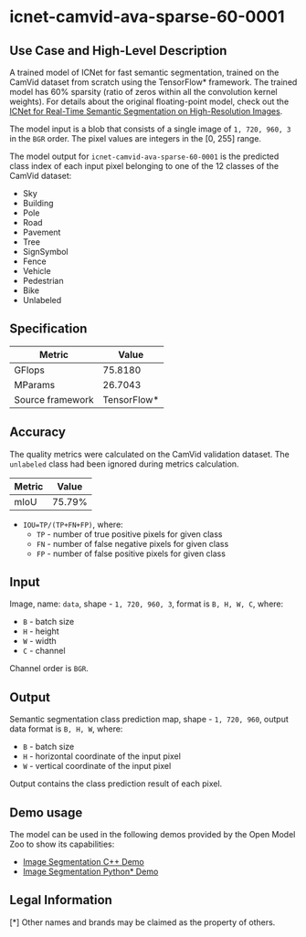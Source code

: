 # icnet-camvid-ava-sparse-60-0001

## Use Case and High-Level Description

A trained model of ICNet for fast semantic segmentation, trained on the CamVid dataset from scratch using the TensorFlow\* framework. The trained model has 60% sparsity (ratio of zeros within all the convolution kernel weights). For details about the original floating-point model, check out the [ICNet for Real-Time Semantic Segmentation on High-Resolution Images](https://arxiv.org/abs/1704.08545).

The model input is a blob that consists of a single image of `1, 720, 960, 3` in the `BGR` order. The pixel values are integers in the [0, 255] range.

The model output for `icnet-camvid-ava-sparse-60-0001` is the predicted class index of each input pixel belonging to one of the 12 classes of the CamVid dataset:
- Sky
- Building
- Pole
- Road
- Pavement
- Tree
- SignSymbol
- Fence
- Vehicle
- Pedestrian
- Bike
- Unlabeled

## Specification

| Metric            | Value                 |
|-------------------|-----------------------|
| GFlops            | 75.8180               |
| MParams           | 26.7043               |
| Source framework  | TensorFlow\*          |

## Accuracy

The quality metrics were calculated on the CamVid validation dataset. The `unlabeled` class had been ignored during metrics calculation.

| Metric                    | Value         |
|---------------------------|---------------|
| mIoU                      |        75.79% |

- `IOU=TP/(TP+FN+FP)`, where:
  - `TP` - number of true positive pixels for given class
  - `FN` - number of false negative pixels for given class
  - `FP` - number of false positive pixels for given class

## Input

Image, name: `data`, shape - `1, 720, 960, 3`, format is `B, H, W, C`, where:

- `B` - batch size
- `H` - height
- `W` - width
- `C` - channel

Channel order is `BGR`.

## Output

Semantic segmentation class prediction map, shape - `1, 720, 960`, output data format is `B, H, W`, where:

- `B` - batch size
- `H` - horizontal coordinate of the input pixel
- `W` - vertical coordinate of the input pixel

Output contains the class prediction result of each pixel.

## Demo usage

The model can be used in the following demos provided by the Open Model Zoo to show its capabilities:

* [Image Segmentation C++ Demo](../../../demos/segmentation_demo/cpp/README.md)
* [Image Segmentation Python\* Demo](../../../demos/segmentation_demo/python/README.md)

## Legal Information
[*] Other names and brands may be claimed as the property of others.

